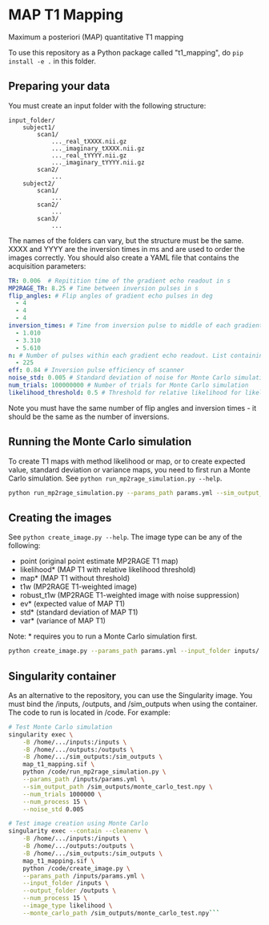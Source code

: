 # MAP T1 Mapping
Maximum a posteriori (MAP) quantitative T1 mapping

To use this repository as a Python package called "t1_mapping", do `pip install -e .` in this folder.

## Preparing your data 
You must create an input folder with the following structure:
```
input_folder/
    subject1/
        scan1/
            ..._real_tXXXX.nii.gz
            ..._imaginary_tXXXX.nii.gz
            ..._real_tYYYY.nii.gz
            ..._imaginary_tYYYY.nii.gz
        scan2/
            ...
    subject2/
        scan1/
            ...
        scan2/
            ...
        scan3/
            ...
```

The names of the folders can vary, but the structure must be the same. XXXX and YYYY are the inversion times in ms and are used to order the images correctly. You should also create a YAML file that contains the acquisition parameters:

```YAML
TR: 0.006  # Repitition time of the gradient echo readout in s
MP2RAGE_TR: 8.25 # Time between inversion pulses in s
flip_angles: # Flip angles of gradient echo pulses in deg
  - 4
  - 4
  - 4
inversion_times: # Time from inversion pulse to middle of each gradient echo readout
  - 1.010
  - 3.310  
  - 5.610
n: # Number of pulses within each gradient echo readout. List containing 1 int or 2 ints for number before and after center of k-space.
  - 225
eff: 0.84 # Inversion pulse efficiency of scanner
noise_std: 0.005 # Standard deviation of noise for Monte Carlo simulation
num_trials: 100000000 # Number of trials for Monte Carlo simulation
likelihood_threshold: 0.5 # Threshold for relative likelihood for likelihood method of T1 mapping
```

Note you must have the same number of flip angles and inversion times - it should be the same as the number of inversions.

## Running the Monte Carlo simulation
To create T1 maps with method likelihood or map, or to create expected value, standard deviation or variance maps, you need to first run a Monte Carlo simulation. See `python run_mp2rage_simulation.py --help`.

```bash
python run_mp2rage_simulation.py --params_path params.yml --sim_output_path sim_outputs/counts_1M_0.005.npy --num_trials 1000000 --num_process 15 --noise_std 0.005
```

## Creating the images
See `python create_image.py --help`. The image type can be any of the following:
- point (original point estimate MP2RAGE T1 map)
- likelihood* (MAP T1 with relative likelihood threshold) 
- map* (MAP T1 without threshold)
- t1w (MP2RAGE T1-weighted image)
- robust_t1w (MP2RAGE T1-weighted image with noise suppression)
- ev* (expected value of MAP T1)
- std* (standard deviation of MAP T1)
- var* (variance of MAP T1)

Note: * requires you to run a Monte Carlo simulation first.

```bash
python create_image.py --params_path params.yml --input_folder inputs/ --num_process 1 --image_type map --monte_carlo_path sim_outputs/counts_1M_0.005.npy --output_folder outputs/
```

## Singularity container
As an alternative to the repository, you can use the Singularity image. You must bind the /inputs, /outputs, and /sim_outputs when using the container. The code to run is located in /code. For example:

```bash
# Test Monte Carlo simulation
singularity exec \
    -B /home/.../inputs:/inputs \
    -B /home/.../outputs:/outputs \
    -B /home/.../sim_outputs:/sim_outputs \
    map_t1_mapping.sif \
    python /code/run_mp2rage_simulation.py \
    --params_path /inputs/params.yml \
    --sim_output_path /sim_outputs/monte_carlo_test.npy \
    --num_trials 1000000 \
    --num_process 15 \
    --noise_std 0.005

# Test image creation using Monte Carlo
singularity exec --contain --cleanenv \
    -B /home/.../inputs:/inputs \
    -B /home/.../outputs:/outputs \
    -B /home/.../sim_outputs:/sim_outputs \
    map_t1_mapping.sif \
    python /code/create_image.py \
    --params_path /inputs/params.yml \
    --input_folder /inputs \
    --output_folder /outputs \
    --num_process 15 \
    --image_type likelihood \
    --monte_carlo_path /sim_outputs/monte_carlo_test.npy```

